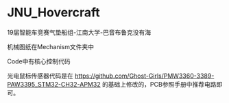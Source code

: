 # JNU_Hovercraft
19届智能车竞赛气垫船组-江南大学-巴音布鲁克没有海

机械图纸在Mechanism文件夹中

Code中有核心控制代码

光电鼠标传感器代码是在 https://github.com/Ghost-Girls/PMW3360-3389-PAW3395_STM32-CH32-APM32 的基础上修改的，PCB参照手册中推荐电路即可。
